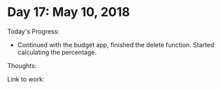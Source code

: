 # Day 17: May 10, 2018

Today's Progress: 
- Continued with the budget app, finished the delete function. Started calculating the percentage.

Thoughts:

Link to work: 
